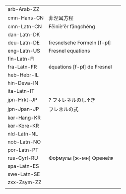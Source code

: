 | | | |
|-|-|-|
| arb-Arab-ZZ |  |  |
| cmn-Hans-CN | 菲涅耳方程 |  |
| cmn-Latn-CN | Fēiniè'ěr fāngchéng |  |
| dan-Latn-DK |  |  |
| deu-Latn-DE | fresnelsche Formeln [f-pl] |  |
| eng-Latn-US | Fresnel equations |  |
| fin-Latn-FI |  |  |
| fra-Latn-FR | équations [f-pl] de Fresnel |  |
| heb-Hebr-IL |  |  |
| hin-Deva-IN |  |  |
| ita-Latn-IT |  |  |
| jpn-Hrkt-JP | ? フ↓レネルのし↑き |  |
| jpn-Jpan-JP | フレネルの式 |  |
| kor-Hang-KR |  |  |
| kor-Kore-KR |  |  |
| nld-Latn-NL |  |  |
| nob-Latn-NO |  |  |
| por-Latn-PT |  |  |
| rus-Cyrl-RU | Фо́рмулы [ж-мн] Френе́ля |  |
| spa-Latn-ES |  |  |
| swe-Latn-SE |  |  |
| zxx-Zsym-ZZ |  |  |
|  |  |  |
